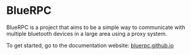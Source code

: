 # BlueRPC

BlueRPC is a project that aims to be a simple way to communicate with multiple bluetooth devices in a large area using a proxy system.

To get started, go to the documentation website: [bluerpc.github.io](https://bluerpc.github.io/)
